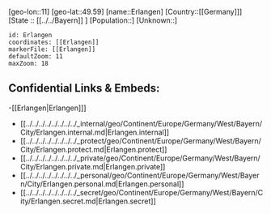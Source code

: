 ﻿---
location: [49.59,11]
mapzoom: [7,12] 
mapmarker: city 
type: City
tags:
- geo/City


SpocWebEntityId: 30053
isDeleted: false
confidential: public

---
[geo-lon::11]
[geo-lat::49.59]
[name::Erlangen]
[Country::[[Germany]]]
[State :: [[../../Bayern]] ]
[Population::]
[Unknown::]


```leaflet
id: Erlangen
coordinates: [[Erlangen]]
markerFile: [[Erlangen]]
defaultZoom: 11 
maxZoom: 18
```


## Confidential Links & Embeds: 
-[[Erlangen|Erlangen]]] 
- [[../../../../../../../../_internal/geo/Continent/Europe/Germany/West/Bayern/City/Erlangen.internal.md|Erlangen.internal]] 
- [[../../../../../../../../_protect/geo/Continent/Europe/Germany/West/Bayern/City/Erlangen.protect.md|Erlangen.protect]] 
- [[../../../../../../../../_private/geo/Continent/Europe/Germany/West/Bayern/City/Erlangen.private.md|Erlangen.private]] 
- [[../../../../../../../../_personal/geo/Continent/Europe/Germany/West/Bayern/City/Erlangen.personal.md|Erlangen.personal]] 
- [[../../../../../../../../_secret/geo/Continent/Europe/Germany/West/Bayern/City/Erlangen.secret.md|Erlangen.secret]] 
